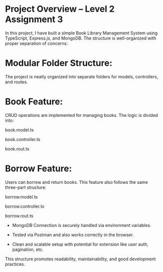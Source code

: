 # Project Overview – Level 2 Assignment 3
In this project, I have built a simple Book Library Management System using TypeScript, Express.js, and MongoDB. The structure is well-organized with proper separation of concerns:

# Modular Folder Structure:
The project is neatly organized into separate folders for models, controllers, and routes.

# Book Feature:
CRUD operations are implemented for managing books. The logic is divided into:

book.model.ts

book.controller.ts

book.rout.ts

# Borrow Feature:
Users can borrow and return books. This feature also follows the same three-part structure:

borrow.model.ts

borrow.controller.ts

borrow.rout.ts

* MongoDB Connection is securely handled via environment variables.

* Tested via Postman and also works correctly in the browser.

* Clean and scalable setup with potential for extension like user auth, pagination, etc.

This structure promotes readability, maintainability, and good development practices.
